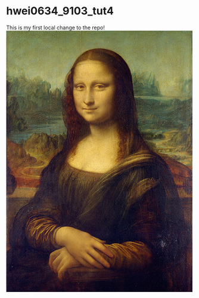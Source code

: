 # hwei0634_9103_tut4

This is my first local change to the repo!
![An image of the Mona Lisa](readmeImages/Mona_Lisa_by_Leonardo_da_Vinci_500_x_700.jpg)